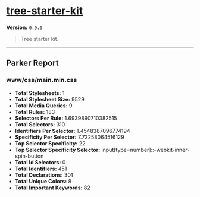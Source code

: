 # [tree-starter-kit]( https://github.com/treeframework/tree-starter-kit )

**Version:** `0.9.0`

> Tree starter kit.

* * *

## Parker Report

### www/css/main.min.css

- **Total Stylesheets:** 1
- **Total Stylesheet Size:** 9529
- **Total Media Queries:** 9
- **Total Rules:** 183
- **Selectors Per Rule:** 1.6939890710382515
- **Total Selectors:** 310
- **Identifiers Per Selector:** 1.4548387096774194
- **Specificity Per Selector:** 7.72258064516129
- **Top Selector Specificity:** 22
- **Top Selector Specificity Selector:** input[type=number]::-webkit-inner-spin-button
- **Total Id Selectors:** 0
- **Total Identifiers:** 451
- **Total Declarations:** 301
- **Total Unique Colors:** 8
- **Total Important Keywords:** 82
